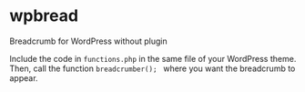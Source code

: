 wpbread
=======

Breadcrumb for WordPress without plugin

Include the code in `functions.php` in the same file of your WordPress theme.
Then, call the function `breadcrumber(); ` where you want the breadcrumb to appear.

